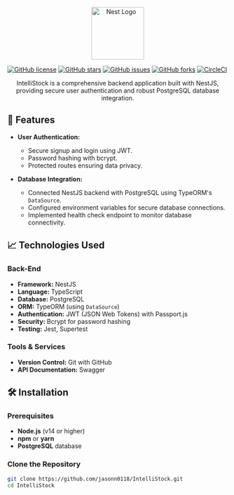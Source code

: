<p align="center">
  <a href="https://nestjs.com/" target="blank"><img src="https://nestjs.com/img/logo-small.svg" width="120" alt="Nest Logo" /></a>
</p>

[![GitHub license](https://img.shields.io/github/license/jasonn0118/IntelliStock.svg)](https://github.com/jasonn0118/IntelliStock/blob/main/LICENSE)
[![GitHub stars](https://img.shields.io/github/stars/jasonn0118/IntelliStock.svg?style=social&label=Star)](https://github.com/jasonn0118/IntelliStock/stargazers)
[![GitHub issues](https://img.shields.io/github/issues/jasonn0118/IntelliStock.svg)](https://github.com/jasonn0118/IntelliStock/issues)
[![GitHub forks](https://img.shields.io/github/forks/jasonn0118/IntelliStock.svg)](https://github.com/jasonn0118/IntelliStock/network)
[![CircleCI](https://img.shields.io/circleci/build/github/jasonn0118/IntelliStock/master)](https://circleci.com/gh/jasonn0118/IntelliStock)

<p align="center">IntelliStock is a comprehensive backend application built with NestJS, providing secure user authentication and robust PostgreSQL database integration.</p>

## 🚀 Features

- **User Authentication:**
  - Secure signup and login using JWT.
  - Password hashing with bcrypt.
  - Protected routes ensuring data privacy.

- **Database Integration:**
  - Connected NestJS backend with PostgreSQL using TypeORM's `DataSource`.
  - Configured environment variables for secure database connections.
  - Implemented health check endpoint to monitor database connectivity.

## 📈 Technologies Used

### Back-End
- **Framework:** NestJS
- **Language:** TypeScript
- **Database:** PostgreSQL
- **ORM:** TypeORM (using `DataSource`)
- **Authentication:** JWT (JSON Web Tokens) with Passport.js
- **Security:** Bcrypt for password hashing
- **Testing:** Jest, Supertest

### Tools & Services
- **Version Control:** Git with GitHub
- **API Documentation:** Swagger

## 🛠️ Installation

### Prerequisites
- **Node.js** (v14 or higher)
- **npm** or **yarn**
- **PostgreSQL** database

### Clone the Repository

```bash
git clone https://github.com/jasonn0118/IntelliStock.git
cd IntelliStock